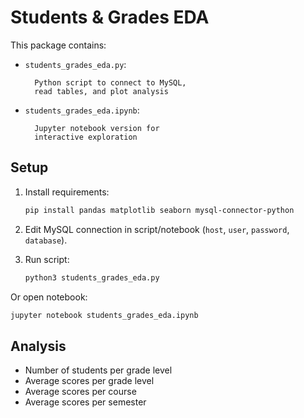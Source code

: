 # Students & Grades EDA

This package contains:

- `students_grades_eda.py`: 

		Python script to connect to MySQL, 
		read tables, and plot analysis

- `students_grades_eda.ipynb`: 

		Jupyter notebook version for 
		interactive exploration

## Setup

1. Install requirements:
   ```bash
   pip install pandas matplotlib seaborn mysql-connector-python
   ```

2. Edit MySQL connection in script/notebook (`host`, `user`, `password`, `database`).

3. Run script:
   ```bash
   python3 students_grades_eda.py
   ```

Or open notebook:
   ```bash
   jupyter notebook students_grades_eda.ipynb
   ```

## Analysis
- Number of students per grade level
- Average scores per grade level
- Average scores per course
- Average scores per semester
